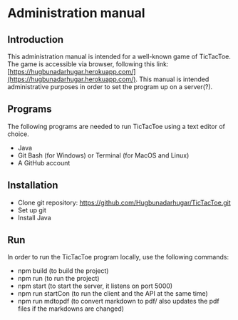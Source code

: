 # Administration manual
## Introduction
This administration manual is intended for a well-known game of TicTacToe. The game is accessible via browser, following this link: [https://hugbunadarhugar.herokuapp.com/](https://hugbunadarhugar.herokuapp.com/). This manual is intended administrative purposes in order to set the program up on a server(?).
## Programs
The following programs are needed to run TicTacToe using a text editor of choice.
* Java
* Git Bash (for Windows) or Terminal (for MacOS and Linux)
* A GitHub account
## Installation
* Clone git repository: https://github.com/Hugbunadarhugar/TicTacToe.git
* Set up git
* Install Java
## Run
In order to run the TicTacToe program locally, use the following commands:
* npm build (to build the project)
* npm run (to run the project)
* npm start (to start the server, it listens on port 5000)
* npm run startCon (to run the client and the API at the same time)
* npm run mdtopdf (to convert markdown to pdf/ also updates the pdf files if the markdowns are changed)
